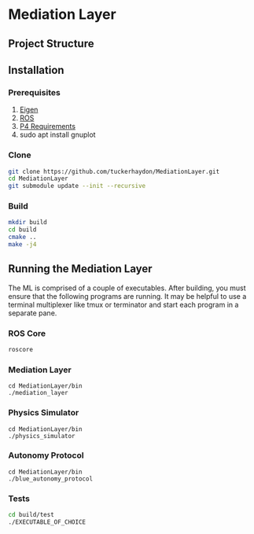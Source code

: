 # Mediation Layer

## Project Structure

## Installation
### Prerequisites 
1. [Eigen](https://eigen.tuxfamily.org)
2. [ROS](http://www.ros.org)
3. [P4 Requirements](https://github.com/tuckerhaydon/P4.git)
3. sudo apt install gnuplot

### Clone
```bash
git clone https://github.com/tuckerhaydon/MediationLayer.git
cd MediationLayer
git submodule update --init --recursive
```

### Build
```bash
mkdir build 
cd build
cmake ..
make -j4
```

## Running the Mediation Layer
The ML is comprised of a couple of executables. After building, you must ensure
that the following programs are running. It may be helpful to use a terminal
multiplexer like tmux or terminator and start each program in a separate pane.

### ROS Core
```bash
roscore
```

### Mediation Layer
```
cd MediationLayer/bin
./mediation_layer
```

### Physics Simulator
```
cd MediationLayer/bin
./physics_simulator
```

### Autonomy Protocol
```
cd MediationLayer/bin
./blue_autonomy_protocol
```

### Tests
```bash
cd build/test
./EXECUTABLE_OF_CHOICE
```
